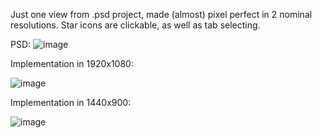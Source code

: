 Just one view from .psd project, made (almost) pixel perfect in 2 nominal resolutions. 
Star icons are clickable, as well as tab selecting. 

PSD:
![image](https://user-images.githubusercontent.com/45369159/128640278-ee0c9b42-ab67-44ba-9151-b6649839db6a.png)

Implementation in 1920x1080:

![image](https://user-images.githubusercontent.com/45369159/128640412-36b86706-fde6-4af2-86cb-7258ef093a4e.png)

Implementation in 1440x900:

![image](https://user-images.githubusercontent.com/45369159/128640345-d4831021-0a3f-41de-9e9e-d95870b2d493.png)


